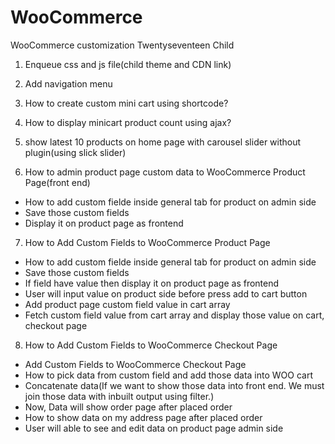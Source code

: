# WooCommerce
WooCommerce customization
Twentyseventeen Child

1. Enqueue css and js file(child theme and CDN link)

2. Add navigation menu

3. How to create custom mini cart using shortcode?

4. How to display minicart product count using ajax?

5. show latest 10 products on home page with carousel slider without plugin(using slick slider)

6. How to admin product page custom data to WooCommerce Product Page(front end)
- How to add custom fielde inside general tab for product on admin side
- Save those custom fields
- Display it on product page as frontend

7. How to Add Custom Fields to WooCommerce Product Page
- How to add custom fielde inside general tab for product on admin side
- Save those custom fields
- If field have value then display it on product page as frontend
- User will input value on product side before press add to cart button
- Add product page custom field value in cart array
- Fetch custom field value from cart array and display those value on cart, checkout page

8. How to Add Custom Fields to WooCommerce Checkout Page
- Add Custom Fields to WooCommerce Checkout Page
- How to pick data from custom field and add those data into WOO cart
- Concatenate data(If we want to show those data into front end. We must join those data with inbuilt output using filter.)
- Now, Data will show order page after placed order
- How to show data on my address page after placed order
- User will able to see and edit data on product page admin side
